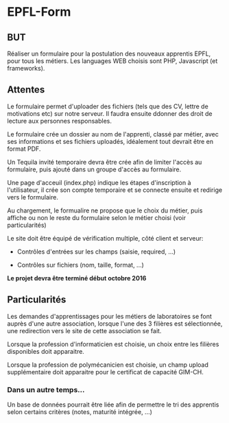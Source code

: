 # EPFL-Form

## BUT 

Réaliser un formulaire pour la postulation des nouveaux apprentis EPFL, pour tous les métiers.
Les languages WEB choisis sont PHP, Javascript (et frameworks).

## Attentes

Le formulaire permet d'uploader des fichiers (tels que des CV, lettre de motivations etc) sur notre serveur. 
Il faudra ensuite ddonner des droit de lecture aux personnes responsables.

Le formulaire crée un dossier au nom de l'apprenti, classé par métier, avec ses informations et ses fichiers uploadés,
idéalement tout devrait être en format PDF.

Un Tequila invité temporaire devra être crée afin de limiter l'accès au formulaire, puis ajouté dans un groupe d'accès au formulaire.

Une page d'acceuil (index.php) indique les étapes d'inscription à l'utilisateur, il crée son compte temporaire et se connecte ensuite et redirige vers le formulaire.

Au chargement, le formualire ne propose que le choix du métier, puis affiche ou non le reste du formulaire selon le métier choisi (voir particularités)

Le site doit être équipé de vérification multiple, côté client et serveur:
* Contrôles d'entrées sur les champs (saisie, required, ...)

* Contrôles sur fichiers (nom, taille, format, ...)

**Le projet devra être terminé début octobre 2016**

## Particularités

Les demandes d'apprentissages pour les métiers de laboratoires se font auprès d'une autre association, 
lorsque l'une des 3 filières est sélectionnée, une redirection vers le site de cette association se fait.

Lorsque la profession d'informaticien est choisie, un choix entre les filières disponibles doit apparaitre.

Lorsque la profession de polymécanicien est choisie, un champ upload supplémentaire doit apparaitre pour le certificat de capacité GIM-CH.

### Dans un autre temps...

Un base de données pourrait être liée afin de permettre le tri des apprentis selon certains critères (notes, maturité intégrée, ...) <br>

